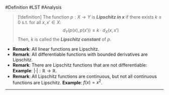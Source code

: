 #Definition #LST #Analysis 

> [!definition]
> The function $p:X \to Y$ is ***Lipschitz in $x$*** if there exists $k\geq 0$ s.t. for all $x,x'\in X$: $$d_{Y}( p(x),p(x')) \leq k\cdot d_{X}(x,x') $$
> Then, $k$ is called the ***Lipschitz constant*** of $p$.
- **Remark**: All linear functions are Lipschitz.
- **Remark**: All differentiable functions with bounded derivatives are Lipschitz.
- **Remark**: There are Lipschitz functions that are not differentiable: **Example**: $\left| \cdot \right|:\mathbb{R}\to \mathbb{R}$.
- **Remark**: All Lipschitz functions are continuous, but not all continuous functions are Lipschitz. **Example**: $f(x)=x^2$.
---